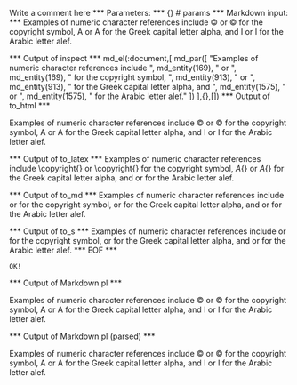 Write a comment here
*** Parameters: ***
{} # params 
*** Markdown input: ***
Examples of numeric character references include &#169; or &#xA9; for the copyright symbol, &#913; or &#x391; for the Greek capital letter alpha, and &#1575; or &#x627; for the Arabic letter alef.


*** Output of inspect ***
md_el(:document,[
	md_par([
		"Examples of numeric character references include ",
		md_entity(169),
		" or ",
		md_entity(169),
		" for the copyright symbol, ",
		md_entity(913),
		" or ",
		md_entity(913),
		" for the Greek capital letter alpha, and ",
		md_entity(1575),
		" or ",
		md_entity(1575),
		" for the Arabic letter alef."
	])
],{},[])
*** Output of to_html ***

<p>Examples of numeric character references include &#169; or &#169; for the copyright symbol, &#913; or &#913; for the Greek capital letter alpha, and &#1575; or &#1575; for the Arabic letter alef.</p>

*** Output of to_latex ***
Examples of numeric character references include \copyright{} or \copyright{} for the copyright symbol, $A${} or $A${} for the Greek capital letter alpha, and  or  for the Arabic letter alef.


*** Output of to_md ***
Examples of numeric character
references include or for the copyright
symbol, or for the Greek capital letter
alpha, and or for the Arabic letter
alef.


*** Output of to_s ***
Examples of numeric character references include  or  for the copyright symbol,  or  for the Greek capital letter alpha, and  or  for the Arabic letter alef.
*** EOF ***



	OK!



*** Output of Markdown.pl ***
<p>Examples of numeric character references include &#169; or &#xA9; for the copyright symbol, &#913; or &#x391; for the Greek capital letter alpha, and &#1575; or &#x627; for the Arabic letter alef.</p>

*** Output of Markdown.pl (parsed) ***
<p>Examples of numeric character references include &#169; or &#xA9; for the copyright symbol, &#913; or &#x391; for the Greek capital letter alpha, and &#1575; or &#x627; for the Arabic letter alef.</p
  >